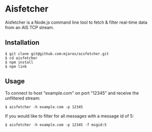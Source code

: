 # Aisfetcher

Aisfetcher is a Node.js command line tool to fetch & filter real-time data from an AIS TCP stream.

## Installation

    $ git clone git@github.com:mjaros/aisfetcher.git
    $ cd aisfetcher
    $ npm install
    $ npm link

## Usage

To connect to host "example.com" on port "12345" and receive the unfiltered stream:

    $ aisfetcher -h example.com -p 12345

If you would like to filter for all messages with a message id of 5:

    $ aisfetcher -h example.com -p 12345 -f msgid:5